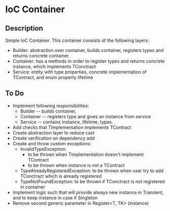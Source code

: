 # IoC Container

## Description

Simple IoC Container. This container consists of the following layers:

- Builder: abstraction over container, builds container, registers types and returns concrete container.
- Container: has a methods in order to register types and returns concrete instance, which implements TConctract
- Service: entity with type properties, concrete implementation of TContract, and enum property lifetime

## To Do

- Implement following responsibilities: 
  - Builder -- builds container, 
  - Container -- registers type and gives an instance from service
  - Service -- contains instance, lifetime, types.
- Add checks that TImplementation implements TContract
- Create abstraction layer to reduce cast
- Create verification on dependency add
- Create and throw custom exceptions:
  - InvalidTypeException: 
    - to be thrown when TImplementation doesn't implement TContract
    - to be thrown when instance is not a TContract
  - TypeAlreadyRegisteredException: to be thrown when user try to add TConctract which is already registered
  - TypeNotFoundException: to be thrown if TConctract is not registered in container
- Implement logic such that will provide always new instance in Transient, and to keep instance in case if Singleton
- Remove second generic parameter in Register<T, TK> (instance)